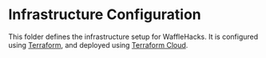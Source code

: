 # Infrastructure Configuration

This folder defines the infrastructure setup for WaffleHacks.
It is configured using [Terraform](https://www.terraform.io), and deployed using [Terraform Cloud](https://www.terraform.io/cloud).
